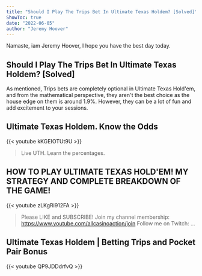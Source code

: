 ```yaml
---
title: "Should I Play The Trips Bet In Ultimate Texas Holdem? [Solved]"
ShowToc: true 
date: "2022-06-05"
author: "Jeremy Hoover" 
---
```


Namaste, iam Jeremy Hoover, I hope you have the best day today.
## Should I Play The Trips Bet In Ultimate Texas Holdem? [Solved]
As mentioned, Trips bets are completely optional in Ultimate Texas Hold'em, and from the mathematical perspective, they aren't the best choice as the house edge on them is around 1.9%. However, they can be a lot of fun and add excitement to your sessions.

## Ultimate Texas Holdem. Know the Odds
{{< youtube kKGEIOTUt9U >}}
>Live UTH. Learn the percentages.

## HOW TO PLAY ULTIMATE TEXAS HOLD'EM! MY STRATEGY AND COMPLETE BREAKDOWN OF THE GAME!
{{< youtube zLKgRi912FA >}}
>Please LIKE and SUBSCRIBE! Join my channel membership: https://www.youtube.com/allcasinoaction/join Follow me on Twitch: ...

## Ultimate Texas Holdem | Betting Trips and Pocket Pair Bonus
{{< youtube QP9JDDdrfvQ >}}
>#


